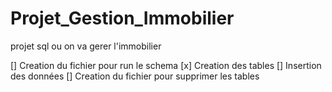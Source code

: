 # Projet_Gestion_Immobilier
projet sql ou on va gerer l'immobilier 

[] Creation du fichier pour run le schema
[x] Creation des tables
[] Insertion des données
[] Creation du fichier pour supprimer les tables

